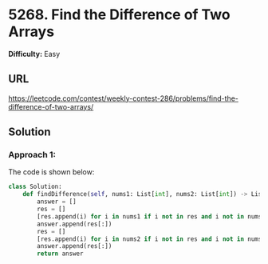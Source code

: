# 5268. Find the Difference of Two Arrays
**Difficulty:** Easy

## URL

https://leetcode.com/contest/weekly-contest-286/problems/find-the-difference-of-two-arrays/

## Solution

### Approach 1:

The code is shown below:

```python
class Solution:
    def findDifference(self, nums1: List[int], nums2: List[int]) -> List[List[int]]:
        answer = []
        res = []
        [res.append(i) for i in nums1 if i not in res and i not in nums2]
        answer.append(res[:])
        res = []
        [res.append(i) for i in nums2 if i not in res and i not in nums1]
        answer.append(res[:])
        return answer
```

